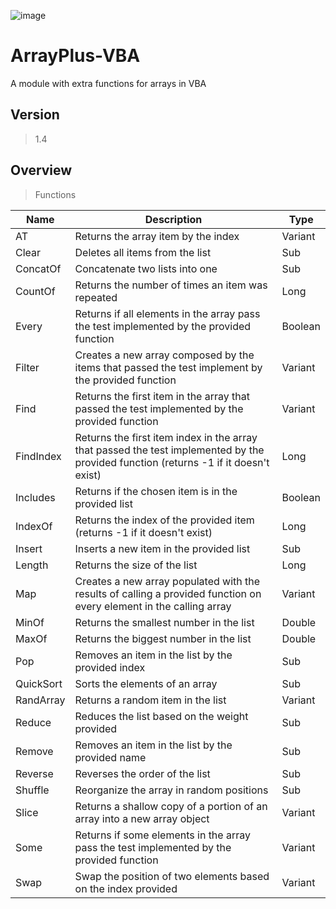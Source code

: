 ![image](https://user-images.githubusercontent.com/112352728/204159310-b5981288-229a-4a19-960d-71b1cc97c955.png)

# ArrayPlus-VBA
A module with extra functions for arrays in VBA

## Version
> 1.4

## Overview

> Functions

| Name | Description | Type |
| --- | --- | --- |
| AT | Returns the array item by the index | Variant |
| Clear | Deletes all items from the list | Sub |
| ConcatOf | Concatenate two lists into one | Sub |
| CountOf | Returns the number of times an item was repeated | Long |
| Every | Returns if all elements in the array pass the test implemented by the provided function | Boolean |
| Filter | Creates a new array composed by the items that passed the test implement by the provided function | Variant |
| Find | Returns the first item in the array that passed the test implemented by the provided function | Variant |
| FindIndex | Returns the first item index in the array that passed the test implemented by the provided function (returns -1 if it doesn't exist) | Long |
| Includes | Returns if the chosen item is in the provided list | Boolean |
| IndexOf | Returns the index of the provided item (returns -1 if it doesn't exist) | Long |
| Insert | Inserts a new item in the provided list | Sub |
| Length | Returns the size of the list | Long |
| Map | Creates a new array populated with the results of calling a provided function on every element in the calling array  | Variant |
| MinOf | Returns the smallest number in the list | Double |
| MaxOf | Returns the biggest number in the list | Double |
| Pop | Removes an item in the list by the provided index | Sub |
| QuickSort | Sorts the elements of an array  | Sub |
| RandArray | Returns a random item in the list | Variant |
| Reduce | Reduces the list based on the weight provided | Sub |
| Remove | Removes an item in the list by the provided name | Sub |
| Reverse | Reverses the order of the list | Sub |
| Shuffle | Reorganize the array in random positions  | Sub |
| Slice | Returns a shallow copy of a portion of an array into a new array object  | Variant |
| Some | Returns if some elements in the array pass the test implemented by the provided function | Variant |
| Swap | Swap the position of two elements based on the index provided | Variant |
